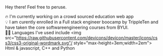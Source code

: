Hey there! Feel free to peruse.

🔥 I'm currently working on a crowd sourced education web app </br>
💡 I am curently enrolled in a Full stack engineer boocamp by TrippleTen and have taken the core softwareengineering courses from BYUI. </br>
👨‍💻 Languages I've used include <img src="https://raw.githubusercontent.com/devicons/devicon/master/icons/css3/css3-original-wordmark.svg"/ style="max-height=3em;width=2em"> Html & javascript, C++ and Python
